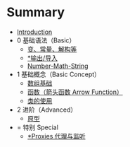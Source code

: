# Summary

* [Introduction](README.md)
* 0 基础语法（Basic）
	* [变、常量、解构等](./Book/0/Basic.md)
	* [*输出/导入](./Book/0/Export.md)
	* [Number-Math-String](./Book/0/Number-Math-String.md)
* 1 基础概念（Basic Concept）
	* [数组基础](./Book/1/Array.md)
	* [函数（箭头函数 Arrow Function）](./Book/1/Function.md)
	* [类的使用](./Book/1/Class.md)
* 2 进阶（Advanced）
    * [原型]()
* = 特别 Special
    * [*Proxies 代理与监听](./Book/Special/SpProxy.md)

